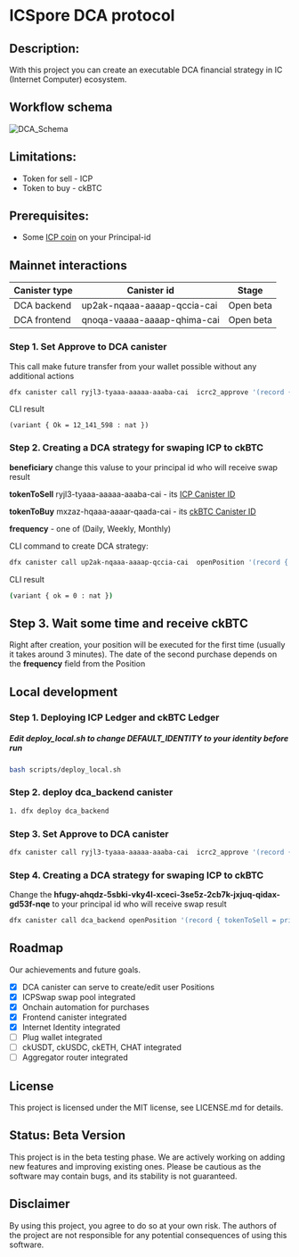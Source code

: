 # ICSpore DCA protocol

## Description:

With this project you can create an executable DCA financial strategy in IC (Internet Computer) ecosystem.


## Workflow schema
![DCA_Schema](https://salmon-bitter-gull-231.mypinata.cloud/ipfs/QmaUQsLC6XmLfnRxXUmGUv924u3T511BJmGBy5NWYpMzRe)


## Limitations:

* Token for sell - ICP
* Token to buy - ckBTC 


## Prerequisites:

* Some [ICP coin](https://coinmarketcap.com/currencies/internet-computer/) on your Principal-id  


## Mainnet interactions

| Canister type | Canister id | Stage |
|---------------|-------------|-------|
| DCA backend   | up2ak-nqaaa-aaaap-qccia-cai | Open beta |
| DCA frontend   | qnoqa-vaaaa-aaaap-qhima-cai | Open beta |


### Step 1. Set Approve to DCA canister

This call make future transfer from your wallet possible without any additional actions

```bash
dfx canister call ryjl3-tyaaa-aaaaa-aaaba-cai  icrc2_approve '(record { amount = 40_000; spender = record{owner = principal "up2ak-nqaaa-aaaap-qccia-cai";} })' --ic
```

CLI result
```
(variant { Ok = 12_141_598 : nat })
```

### Step 2. Creating a DCA strategy for swaping ICP to ckBTC


**beneficiary** change this valuse to your principal id who will receive swap result

**tokenToSell** ryjl3-tyaaa-aaaaa-aaaba-cai - its [ICP  Canister ID](https://dashboard.internetcomputer.org/canister/ryjl3-tyaaa-aaaaa-aaaba-cai)

**tokenToBuy** mxzaz-hqaaa-aaaar-qaada-cai - its 
[ckBTC Canister ID](https://dashboard.internetcomputer.org/canister/mxzaz-hqaaa-aaaar-qaada-cai)

**frequency** - one of (Daily, Weekly, Monthly)



CLI command to create DCA strategy:
```bash
dfx canister call up2ak-nqaaa-aaaap-qccia-cai  openPosition '(record { tokenToSell = principal "ryjl3-tyaaa-aaaaa-aaaba-cai"; tokenToBuy = principal "mxzaz-hqaaa-aaaar-qaada-cai"; beneficiary = principal "hfugy-ahqdz-5sbki-vky4l-xceci-3se5z-2cb7k-jxjuq-qidax-gd53f-nqe"; amountToSell = 30_000; frequency = variant {Daily} })' --ic
```

CLI result
```bash
(variant { ok = 0 : nat })
```

## Step 3. Wait some time and receive ckBTC
Right after creation, your position will be executed for the first time (usually it takes around 3 minutes). The date of the second purchase depends on the **frequency** field from the Position



## Local development

### Step 1. Deploying ICP Ledger and ckBTC Ledger

##### Edit deploy_local.sh to change DEFAULT_IDENTITY to your identity before run
```bash
bash scripts/deploy_local.sh
```
### Step 2. deploy **dca_backend** canister
```bash
1. dfx deploy dca_backend
```

### Step 3. Set Approve to DCA canister

```bash
dfx canister call ryjl3-tyaaa-aaaaa-aaaba-cai  icrc2_approve '(record { amount = 40_000; spender = record{owner = principal "up2ak-nqaaa-aaaap-qccia-cai";} })'
```

### Step 4. Creating a DCA strategy for swaping ICP to ckBTC
Change the **hfugy-ahqdz-5sbki-vky4l-xceci-3se5z-2cb7k-jxjuq-qidax-gd53f-nqe** to your principal id who will receive swap result

```bash
dfx canister call dca_backend openPosition '(record { tokenToSell = principal "ryjl3-tyaaa-aaaaa-aaaba-cai"; tokenToBuy = principal "mxzaz-hqaaa-aaaar-qaada-cai"; beneficiary = principal "hfugy-ahqdz-5sbki-vky4l-xceci-3se5z-2cb7k-jxjuq-qidax-gd53f-nqe"; amountToSell = 30_000; frequency = variant {Daily} })'
```

## Roadmap
Our achievements and future goals.

- [x] DCA canister can serve to create/edit user Positions
- [x] ICPSwap swap pool integrated 
- [x] Onchain automation for purchases 
- [x] Frontend canister integrated
- [x] Internet Identity integrated
- [ ] Plug wallet integrated
- [ ] ckUSDT, ckUSDC, ckETH, CHAT integrated 
- [ ] Aggregator router integrated

## License
This project is licensed under the MIT license, see LICENSE.md for details.

## Status: Beta Version
This project is in the beta testing phase. We are actively working on adding new features and improving existing ones. Please be cautious as the software may contain bugs, and its stability is not guaranteed.

## Disclaimer
By using this project, you agree to do so at your own risk. The authors of the project are not responsible for any potential consequences of using this software.